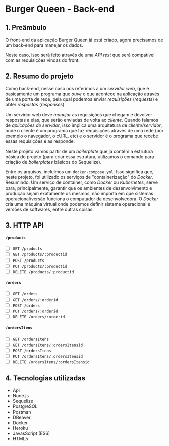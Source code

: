 # Burger Queen - Back-end

## 1. Preâmbulo

O front-end da aplicação Burger Queen já está criado, agora precisamos de um back-end para manejar os dados.

Neste caso, isso será feito através de uma _API rest_ que será compatível com as requisições vindas do front.

## 2. Resumo do projeto

Como back-end, nesse caso nos referimos a um _servidor web_, que é basicamente um programa que _ouve_ o que acontece na aplicação através de uma porta de rede, pela qual podemos enviar _requisições_ (_requests_) e obter _respostas_ (_responses_).

Um servidor web deve _manejar_ as requisições que chegam e devolver respostas a elas, que serão enviadas de volta ao _cliente_. Quando falamos de _aplicações de servidor_, isso implica uma arquitetura de _cliente/servidor_, onde o cliente é um programa que faz requisições através de uma rede (por exemplo o navegador, o cURL, etc) e o servidor é o programa que recebe essas requisições e as responde.

Neste projeto vamos partir de um _boilerplate_ que já contém a estrutura básica do projeto (para criar essa estrutura, utilizamos o comando para criação de _boilerplates_ básicos do Sequelize). 

Entre os arquivos, incluímos um `docker-compose.yml`. Isso significa que, neste projeto, foi utilizado os serviços de "containerização" do _Docker_. Resumindo: Um serviço de container, como _Docker_ ou _Kubernetes_, serve para, principalmente, garantir que os ambientes de desenvolvimento e produção sejam exatamente os mesmos, não importa em que sistemas operacional/versão funciona o computador da desenvolvedora. O _Docker_ cria uma máquina virtual onde podemos definir sistema operacional e versões de softwares, entre outras coisas.


## 3. HTTP API

#### `/products`

* [ ] `GET /products`
* [ ] `GET /products/:productid`
* [ ] `POST /products`
* [ ] `PUT /products/:productid`
* [ ] `DELETE /products/:productid`

#### `/orders`

* [ ] `GET /orders`
* [ ] `GET /orders/:orderid`
* [ ] `POST /orders`
* [ ] `PUT /orders/:orderid`
* [ ] `DELETE /orders/:orderid`

#### `/ordersItens`

* [ ] `GET /ordersItens`
* [ ] `GET /ordersItens/:ordersItensid`
* [ ] `POST /ordersItens`
* [ ] `PUT /ordersItens/:ordersItensid`
* [ ] `DELETE /ordersItens/:ordersItensid`

## 4. Tecnologias utilizadas

* Api
* Node.js
* Sequelize
* PostgreSQL
* Postman
* DBeaver
* Docker
* Heroku
* JavasScript (ES6)
* HTML5